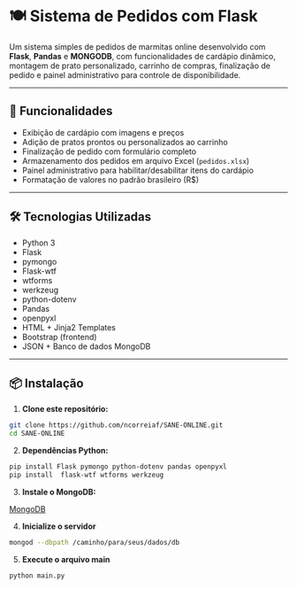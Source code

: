 # 🍽️ Sistema de Pedidos com Flask

Um sistema simples de pedidos de marmitas online desenvolvido com **Flask**, **Pandas** e **MONGODB**, com funcionalidades de cardápio dinâmico, montagem de prato personalizado, carrinho de compras, finalização de pedido e painel administrativo para controle de disponibilidade.

---

## 🚀 Funcionalidades

- Exibição de cardápio com imagens e preços
- Adição de pratos prontos ou personalizados ao carrinho
- Finalização de pedido com formulário completo
- Armazenamento dos pedidos em arquivo Excel (`pedidos.xlsx`)
- Painel administrativo para habilitar/desabilitar itens do cardápio
- Formatação de valores no padrão brasileiro (R$)

---

## 🛠️ Tecnologias Utilizadas

- Python 3
- Flask
- pymongo
- Flask-wtf
- wtforms
- werkzeug
- python-dotenv
- Pandas
- openpyxl
- HTML + Jinja2 Templates
- Bootstrap (frontend)
- JSON + Banco de dados MongoDB

---

## 📦 Instalação

1. **Clone este repositório:**

```bash
git clone https://github.com/ncorreiaf/SANE-ONLINE.git
cd SANE-ONLINE
```

2. **Dependências Python:**
```bash
pip install Flask pymongo python-dotenv pandas openpyxl
pip install  flask-wtf wtforms werkzeug
```

3. **Instale o MongoDB:**

[MongoDB](https://www.mongodb.com/try/download/community)

4. **Inicialize o servidor**
```bash
mongod --dbpath /caminho/para/seus/dados/db
```

5. **Execute o arquivo main**
```bash
python main.py
```
